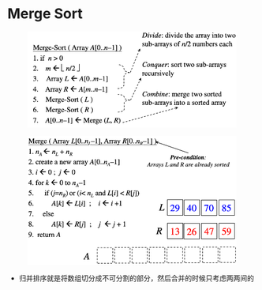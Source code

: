 # Merge Sort

<figure><img src="../../.gitbook/assets/image (186).png" alt=""><figcaption></figcaption></figure>

<figure><img src="../../.gitbook/assets/image (102).png" alt=""><figcaption></figcaption></figure>

* 归并排序就是将数组切分成不可分割的部分，然后合并的时候只考虑两两间的
